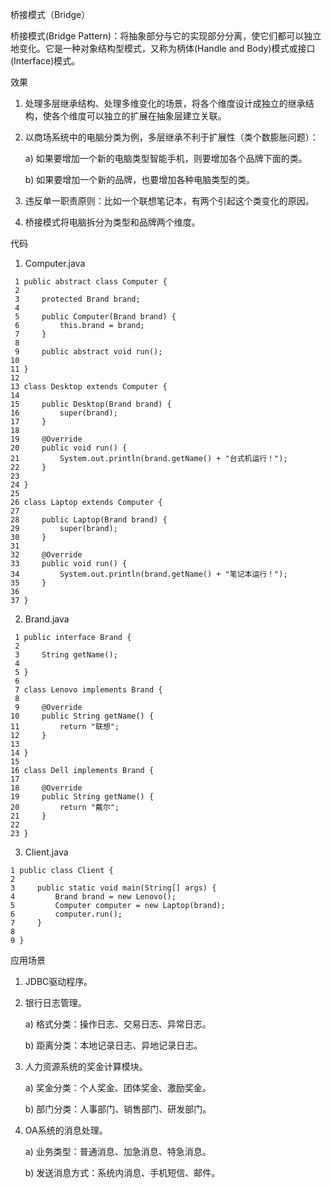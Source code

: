 桥接模式（Bridge）

桥接模式(Bridge Pattern)：将抽象部分与它的实现部分分离，使它们都可以独立地变化。它是一种对象结构型模式，又称为柄体(Handle and Body)模式或接口(Interface)模式。

效果
1. 处理多层继承结构、处理多维变化的场景，将各个维度设计成独立的继承结构，使各个维度可以独立的扩展在抽象层建立关联。

2. 以商场系统中的电脑分类为例，多层继承不利于扩展性（类个数膨胀问题）：

    a) 如果要增加一个新的电脑类型智能手机，则要增加各个品牌下面的类。

    b) 如果要增加一个新的品牌，也要增加各种电脑类型的类。

3. 违反单一职责原则：比如一个联想笔记本，有两个引起这个类变化的原因。



4. 桥接模式将电脑拆分为类型和品牌两个维度。




  代码

   1. Computer.java

     1 public abstract class Computer {
     2 
     3     protected Brand brand;
     4 
     5     public Computer(Brand brand) {
     6         this.brand = brand;
     7     }
     8     
     9     public abstract void run();
    10     
    11 }
    12 
    13 class Desktop extends Computer {
    14 
    15     public Desktop(Brand brand) {
    16         super(brand);
    17     }
    18 
    19     @Override
    20     public void run() {
    21         System.out.println(brand.getName() + "台式机运行！");
    22     }
    23     
    24 }
    25 
    26 class Laptop extends Computer {
    27 
    28     public Laptop(Brand brand) {
    29         super(brand);
    30     }
    31 
    32     @Override
    33     public void run() {
    34         System.out.println(brand.getName() + "笔记本运行！");
    35     }
    36     
    37 }



   2. Brand.java

     1 public interface Brand {
     2 
     3     String getName();
     4     
     5 }
     6 
     7 class Lenovo implements Brand {
     8     
     9     @Override
    10     public String getName() {
    11         return "联想";
    12     }
    13     
    14 }
    15 
    16 class Dell implements Brand {
    17 
    18     @Override
    19     public String getName() {
    20         return "戴尔";
    21     }
    22     
    23 }


  3. Client.java

    1 public class Client {
    2 
    3     public static void main(String[] args) {
    4         Brand brand = new Lenovo();
    5         Computer computer = new Laptop(brand);
    6         computer.run();
    7     }
    8 
    9 }


应用场景
1. JDBC驱动程序。

2. 银行日志管理。

    a) 格式分类：操作日志、交易日志、异常日志。

    b) 距离分类：本地记录日志、异地记录日志。

3. 人力资源系统的奖金计算模块。

    a) 奖金分类：个人奖金、团体奖金、激励奖金。

    b) 部门分类：人事部门、销售部门、研发部门。

4. OA系统的消息处理。

    a) 业务类型：普通消息、加急消息、特急消息。

    b) 发送消息方式：系统内消息、手机短信、邮件。